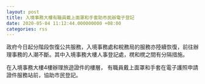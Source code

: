```yaml
---
layout: post
title: 入境事務大樓有職員戴上面罩和手套助市民辦電子登記
date: 2020-05-04 11:12:44.000000000 +08:00
categories: rss
---
```


政府今日起分階段恢復公共服務，入境事務處和稅務局的服務亦陸續恢復，前往辦理事務的人潮不斷。其中入境事務大樓人事登記處，櫈和櫈之間有分隔措施。

在入境事務大樓4樓辦理旅遊證件的樓層， 有職員戴上面罩和手套在電子護照申請證件服務站前，協助市民登記。
